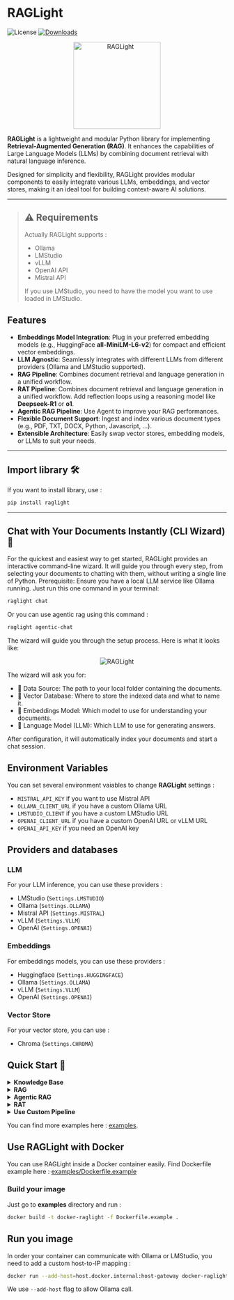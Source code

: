 # RAGLight

![License](https://img.shields.io/github/license/Bessouat40/RAGLight)
[![Downloads](https://static.pepy.tech/personalized-badge/raglight?period=total&units=international_system&left_color=grey&right_color=red&left_text=Downloads)](https://pepy.tech/projects/raglight)

<div align="center">
    <img alt="RAGLight" height="200px" src="./media/raglight.png">
</div>

**RAGLight** is a lightweight and modular Python library for implementing **Retrieval-Augmented Generation (RAG)**. It enhances the capabilities of Large Language Models (LLMs) by combining document retrieval with natural language inference.

Designed for simplicity and flexibility, RAGLight provides modular components to easily integrate various LLMs, embeddings, and vector stores, making it an ideal tool for building context-aware AI solutions.

---

> ## ⚠️ Requirements
>
> Actually RAGLight supports :
>
> - Ollama
> - LMStudio
> - vLLM
> - OpenAI API
> - Mistral API
>
> If you use LMStudio, you need to have the model you want to use loaded in LMStudio.

## Features

- **Embeddings Model Integration**: Plug in your preferred embedding models (e.g., HuggingFace **all-MiniLM-L6-v2**) for compact and efficient vector embeddings.
- **LLM Agnostic**: Seamlessly integrates with different LLMs from different providers (Ollama and LMStudio supported).
- **RAG Pipeline**: Combines document retrieval and language generation in a unified workflow.
- **RAT Pipeline**: Combines document retrieval and language generation in a unified workflow. Add reflection loops using a reasoning model like **Deepseek-R1** or **o1**.
- **Agentic RAG Pipeline**: Use Agent to improve your RAG performances.
- **Flexible Document Support**: Ingest and index various document types (e.g., PDF, TXT, DOCX, Python, Javascript, ...).
- **Extensible Architecture**: Easily swap vector stores, embedding models, or LLMs to suit your needs.

---

## Import library 🛠️

If you want to install library, use :

```bash
pip install raglight
```

---

## Chat with Your Documents Instantly (CLI Wizard) 💬

For the quickest and easiest way to get started, RAGLight provides an interactive command-line wizard. It will guide you through every step, from selecting your documents to chatting with them, without writing a single line of Python.
Prerequisite: Ensure you have a local LLM service like Ollama running.
Just run this one command in your terminal:

```bash
raglight chat
```

Or you can use agentic rag using this command :

```bash
raglight agentic-chat
```

The wizard will guide you through the setup process. Here is what it looks like:

<div align="center">
    <img alt="RAGLight" src="./media/cli.jpeg">
</div>

The wizard will ask you for:

- 📂 Data Source: The path to your local folder containing the documents.
- 💾 Vector Database: Where to store the indexed data and what to name it.
- 🧠 Embeddings Model: Which model to use for understanding your documents.
- 🤖 Language Model (LLM): Which LLM to use for generating answers.

After configuration, it will automatically index your documents and start a chat session.

## Environment Variables

You can set several environment vaiables to change **RAGLight** settings :

- `MISTRAL_API_KEY` if you want to use Mistral API
- `OLLAMA_CLIENT_URL` if you have a custom Ollama URL
- `LMSTUDIO_CLIENT` if you have a custom LMStudio URL
- `OPENAI_CLIENT_URL` if you have a custom OpenAI URL or vLLM URL
- `OPENAI_API_KEY` if you need an OpenAI key

## Providers and databases

### LLM

For your LLM inference, you can use these providers :

- LMStudio (`Settings.LMSTUDIO`)
- Ollama (`Settings.OLLAMA`)
- Mistral API (`Settings.MISTRAL`)
- vLLM (`Settings.VLLM`)
- OpenAI (`Settings.OPENAI`)

### Embeddings

For embeddings models, you can use these providers :

- Huggingface (`Settings.HUGGINGFACE`)
- Ollama (`Settings.OLLAMA`)
- vLLM (`Settings.VLLM`)
- OpenAI (`Settings.OPENAI`)

### Vector Store

For your vector store, you can use :

- Chroma (`Settings.CHROMA`)

## Quick Start 🚀

<details>
<summary> <b>Knowledge Base</b> </summary>

Knowledge Base is a way to define data you want to ingest inside your vector store during the initialization of your RAG.
It's the data ingest when you call `build` function :

```python
from raglight import RAGPipeline
pipeline = RAGPipeline(knowledge_base=[
    FolderSource(path="<path to your folder with pdf>/knowledge_base"),
    GitHubSource(url="https://github.com/Bessouat40/RAGLight")
    ],
    model_name="llama3",
    provider=Settings.OLLAMA,
    k=5)

pipeline.build()
```

You can define two different knowledge base :

1. Folder Knowledge Base

All files/folders into this directory will be ingested inside the vectore store :

```python
from raglight import FolderSource
FolderSource(path="<path to your folder with pdf>/knowledge_base"),
```

2. Github Knowledge Base

You can declare Github Repositories you want to store into your vector store :

```python
from raglight import GitHubSource
GitHubSource(url="https://github.com/Bessouat40/RAGLight")
```

</details>

<details>
<summary> <b>RAG</b> </summary>

You can setup easily your RAG with RAGLight :

```python
from raglight.rag.simple_rag_api import RAGPipeline
from raglight.models.data_source_model import FolderSource, GitHubSource
from raglight.config.settings import Settings
from raglight.config.rag_config import RAGConfig
from raglight.config.vector_store_config import VectorStoreConfig

Settings.setup_logging()

knowledge_base=[
    FolderSource(path="<path to your folder with pdf>/knowledge_base"),
    GitHubSource(url="https://github.com/Bessouat40/RAGLight")
    ]

vector_store_config = VectorStoreConfig(
    embedding_model = Settings.DEFAULT_EMBEDDINGS_MODEL,
    provider=Settings.HUGGINGFACE,
    database=Settings.CHROMA,
    persist_directory = './defaultDb',
    collection_name = Settings.DEFAULT_COLLECTION_NAME
)

config = RAGConfig(
        llm = Settings.DEFAULT_LLM,
        provider = Settings.OLLAMA,
        # k = Settings.DEFAULT_K,
        # cross_encoder_model = Settings.DEFAULT_CROSS_ENCODER_MODEL,
        # system_prompt = Settings.DEFAULT_SYSTEM_PROMPT,
        # knowledge_base = knowledge_base
    )

pipeline = RAGPipeline(config, vector_store_config)

pipeline.build()

response = pipeline.generate("How can I create an easy RAGPipeline using raglight framework ? Give me python implementation")
print(response)
```

You just have to fill the model you want to use.

> ⚠️
> By default, LLM Provider will be Ollama

</details>

<details>
<summary> <b>Agentic RAG</b> </summary>

This pipeline extends the Retrieval-Augmented Generation (RAG) concept by incorporating
an additional Agent. This agent can retrieve data from your vector store.

You can modify several parameters in your config :

- `provider` : Your LLM Provider (Ollama, LMStudio, Mistral)
- `model` : The model you want to use
- `k` : The number of document you'll retrieve
- `max_steps` : Max reflexion steps used by your Agent
- `api_key` : Your Mistral API key
- `api_base` : Your API URL (Ollama URL, LM Studio URL, ...)
- `num_ctx` : Your context max_length
- `verbosity_level` : You logs verbosity level

```python
from raglight.config.settings import Settings
from raglight.rag.agentic_rag import AgenticRAG
from raglight.config.agentic_rag_config import AgenticRAGConfig
from raglight.config.vector_store_config import VectorStoreConfig
from raglight.config.settings import Settings
from dotenv import load_dotenv

load_dotenv()
Settings.setup_logging()

persist_directory = './defaultDb'
model_embeddings = Settings.DEFAULT_EMBEDDINGS_MODEL
collection_name = Settings.DEFAULT_COLLECTION_NAME

vector_store_config = VectorStoreConfig(
    embedding_model = model_embeddings,
    database=Settings.CHROMA,
    persist_directory = persist_directory,
    provider = Settings.HUGGINGFACE,
    collection_name = collection_name
)

config = AgenticRAGConfig(
            provider = Settings.MISTRAL,
            model = "mistral-large-2411",
            k = 10,
            system_prompt = Settings.DEFAULT_AGENT_PROMPT,
            max_steps = 4,
            api_key = Settings.MISTRAL_API_KEY # os.environ.get('MISTRAL_API_KEY')
            # api_base = ... # If you have a custom client URL
            # num_ctx = ... # Max context length
            # verbosity_level = ... # Default = 2
            # knowledge_base = knowledge_base
        )

agenticRag = AgenticRAG(config, vector_store_config)

response = agenticRag.generate("Please implement for me AgenticRAGPipeline inspired by RAGPipeline and AgenticRAG and RAG")

print('response : ', response)
```

</details>

<details>
<summary> <b>RAT</b> </summary>

This pipeline extends the Retrieval-Augmented Generation (RAG) concept by incorporating
an additional reasoning step using a specialized reasoning language model (LLM).

```python
from raglight.rat.simple_rat_api import RATPipeline
from raglight.models.data_source_model import FolderSource, GitHubSource
from raglight.config.settings import Settings
from raglight.config.rat_config import RATConfig
from raglight.config.vector_store_config import VectorStoreConfig

Settings.setup_logging()

knowledge_base=[
    FolderSource(path="<path to the folder you want to ingest into your knowledge base>"),
    GitHubSource(url="https://github.com/Bessouat40/RAGLight")
    ]

vector_store_config = VectorStoreConfig(
    embedding_model = Settings.DEFAULT_EMBEDDINGS_MODEL,
    provider=Settings.HUGGINGFACE,
    database=Settings.CHROMA,
    persist_directory = './defaultDb',
    collection_name = Settings.DEFAULT_COLLECTION_NAME
)

config = RATConfig(
        cross_encoder_model = Settings.DEFAULT_CROSS_ENCODER_MODEL,
        llm = "llama3.2:3b",
        k = Settings.DEFAULT_K,
        provider = Settings.OLLAMA,
        system_prompt = Settings.DEFAULT_SYSTEM_PROMPT,
        reasoning_llm = Settings.DEFAULT_REASONING_LLM,
        reflection = 3
        # knowledge_base = knowledge_base,
    )

pipeline = RATPipeline(config)

# This will ingest data from the knowledge base. Not mandatory if you have already ingested the data.
pipeline.build()

response = pipeline.generate("How can I create an easy RAGPipeline using raglight framework ? Give me the the easier python implementation")
print(response)
```

</details>

<details>
<summary> <b>Use Custom Pipeline</b> </summary>

**1. Configure Your Pipeline**

You can also setup your own Pipeline :

```python
from raglight.rag.builder import Builder
from raglight.config.settings import Settings

rag = Builder() \
    .with_embeddings(Settings.HUGGINGFACE, model_name=model_embeddings) \
    .with_vector_store(Settings.CHROMA, persist_directory=persist_directory, collection_name=collection_name) \
    .with_llm(Settings.OLLAMA, model_name=model_name, system_prompt_file=system_prompt_directory, provider=Settings.LMStudio) \
    .build_rag(k = 5)
```

**2. Ingest Documents Inside Your Vector Store**

Then you can ingest data into your vector store.

1. You can use default pipeline that'll ingest no code data :

```python
rag.vector_store.ingest(file_extension='**/*.pdf', data_path='./data')
```

2. Or you can use code pipeline :

```python
rag.vector_store.ingest(repos_path=['./repository1', './repository2'])
```

This pipeline will ingest code embeddings into your collection : **collection_name**.
But this pipeline will also extract all signatures from your code base and ingest it into : **collection_name_classes**.

You have access to two different functions inside `VectorStore` class : `similarity_search` and `similarity_search_class` to search into different collection.

**3. Query the Pipeline**

Retrieve and generate answers using the RAG pipeline:

```python
response = rag.generate("How can I optimize my marathon training?")
print(response)
```

</details>

You can find more examples here : [examples](https://github.com/Bessouat40/RAGLight/blob/main/examples).

## Use RAGLight with Docker

You can use RAGLight inside a Docker container easily.
Find Dockerfile example here : [examples/Dockerfile.example](https://github.com/Bessouat40/RAGLight/blob/main/examples/Dockerfile.example)

### Build your image

Just go to **examples** directory and run :

```bash
docker build -t docker-raglight -f Dockerfile.example .
```

## Run you image

In order your container can communicate with Ollama or LMStudio, you need to add a custom host-to-IP mapping :

```bash
docker run --add-host=host.docker.internal:host-gateway docker-raglight
```

We use `--add-host` flag to allow Ollama call.
